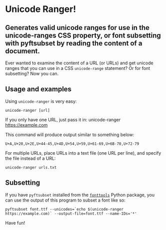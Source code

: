 # Unicode Ranger!
## Generates valid unicode ranges for use in the unicode-ranges CSS property, or font subsetting with pyftsubset by reading the content of a document.

Ever wanted to examine the content of a URL (or URLs) and get unicode ranges that you can use in a CSS `unicode-range` statement? Or for font subsetting? Now you can.

## Usage and examples
Using `unicode-ranger` is very easy:

```
unicode-ranger [url]
```

If you only have one URL, just pass it in:
unicode-ranger https://example.com

This command will produce output similar to something below:

```
U+A,U+20,U+2E,U+44-45,U+4D,U+54,U+59,U+61-69,U+6B-70,U+72-79
```

For multiple URLs, place URLs into a text file (one URL per line), and specify the file instead of a URL:

```
unicode-ranger urls.txt
```

## Subsetting

If you have `pyftsubset` installed from the [`fonttools`](https://github.com/fonttools/fonttools) Python package, you can use the output of this program to subset a font like so:

```
pyftsubset font.ttf --unicodes=`echo $(unicode-ranger https://example.com)` --output-file=font.ttf --name-IDs='*'
```

Have fun!